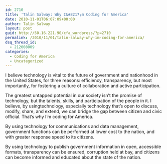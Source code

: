 ```yaml
---
id: 2710
title: 'Talin Salway: Why I&#8217;m Coding for America'
date: 2010-11-01T06:07:09+00:00
author: Talin Salway
layout: post
guid: http://50.16.221.90/cfa_wordpress/?p=2710
permalink: /2010/11/01/talin-salway-why-im-coding-for-america/
dsq_thread_id:
  - 212008009
categories:
  - Coding for America
  - Uncategorized
---
```

I believe technology is vital to the future of government and nationhood in the United States, for three reasons: efficiency, transparency, but most importantly, for fostering a culture of collaboration and active participation.

The greatest untapped potential in our society isn&#8217;t the promise of technology, but the talents, skills, and participation of the people in it. I believe, by usingtechnology, especially technology that&#8217;s open to discuss, modify, share, and extend, we can bridge the gap between citizen and civic official. That&#8217;s why I&#8217;m coding for America.

By using technology for communications and data management, government functions can be performed at lower cost to the nation, and with greater response speed to its citizens.

By using technology to publish government information in open, accessible formats, transparency can be ensured, corruption held at bay, and citizens can become informed and educated about the state of the nation.